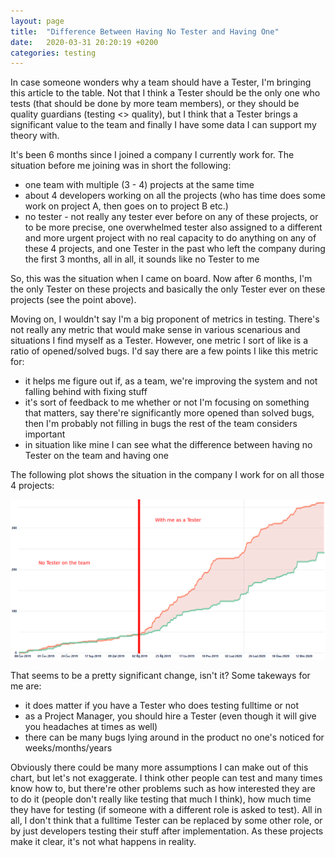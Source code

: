 ```yaml
---
layout: page
title:  "Difference Between Having No Tester and Having One"
date:   2020-03-31 20:20:19 +0200
categories: testing
---
```


In case someone wonders why a team should have a Tester, I'm bringing this article to the table. Not that I think a Tester should be the only one who tests (that should be done by more team members), or they should be quality guardians (testing <> quality), but I think that a Tester brings a significant value to the team and finally I have some data I can support my theory with.

It's been 6 months since I joined a company I currently work for. The situation before me joining was in short the following:

- one team with multiple (3 - 4) projects at the same time
- about 4 developers working on all the projects (who has time does some work on project A, then goes on to project B etc.)
- no tester - not really any tester ever before on any of these projects, or to be more precise, one overwhelmed tester also assigned to a different and more urgent project with no real capacity to do anything on any of these 4 projects, and one Tester in the past who left the company during the first 3 months, all in all, it sounds like no Tester to me

So, this was the situation when I came on board. Now after 6 months, I'm the only Tester on these projects and basically the only Tester ever on these projects (see the point above).

Moving on, I wouldn't say I'm a big proponent of metrics in testing. There's not really any metric that would make sense in various scenarious and situations I find myself as a Tester. However, one metric I sort of like is a ratio of opened/solved bugs. I'd say there are a few points I like this metric for:

- it helps me figure out if, as a team, we're improving the system and not falling behind with fixing stuff
- it's sort of feedback to me whether or not I'm focusing on something that matters, say there're significantly more opened than solved bugs, then I'm probably not filling in bugs the rest of the team considers important
- in situation like mine I can see what the difference between having no Tester on the team and having one

The following plot shows the situation in the company I work for on all those 4 projects:

![image](/images/tester_no_tester.png)

That seems to be a pretty significant change, isn't it? Some takeways for me are:

- it does matter if you have a Tester who does testing fulltime or not
- as a Project Manager, you should hire a Tester (even though it will give you headaches at times as well)
- there can be many bugs lying around in the product no one's noticed for weeks/months/years

Obviously there could be many more assumptions I can make out of this chart, but let's not exaggerate. I think other people can test and many times know how to, but there're other problems such as how interested they are to do it (people don't really like testing that much I think), how much time they have for testing (if someone with a different role is asked to test). All in all, I don't think that a fulltime Tester can be replaced by some other role, or by just developers testing their stuff after implementation. As these projects make it clear, it's not what happens in reality.

